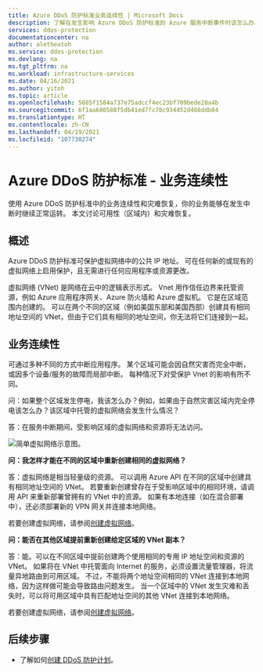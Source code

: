 ```yaml
---
title: Azure DDoS 防护标准业务连续性 | Microsoft Docs
description: 了解在发生影响 Azure DDoS 防护标准的 Azure 服务中断事件时该怎么办。
services: ddos-protection
documentationcenter: na
author: aletheatoh
ms.service: ddos-protection
ms.devlang: na
ms.tgt_pltfrm: na
ms.workload: infrastructure-services
ms.date: 04/16/2021
ms.author: yitoh
ms.topic: article
ms.openlocfilehash: 5085f1584a737e75adccf4ec23bf709bede28a4b
ms.sourcegitcommit: 6f1aa680588f5db41ed7fc78c934452d468ddb84
ms.translationtype: HT
ms.contentlocale: zh-CN
ms.lasthandoff: 04/19/2021
ms.locfileid: "107730274"
---
```

# <a name="azure-ddos-protection-standard--business-continuity"></a>Azure DDoS 防护标准 - 业务连续性

使用 Azure DDoS 防护标准中的业务连续性和灾难恢复，你的业务能够在发生中断时继续正常运转。 本文讨论可用性（区域内）和灾难恢复。

## <a name="overview"></a>概述
Azure DDoS 防护标准可保护虚拟网络中的公共 IP 地址。 可在任何新的或现有的虚拟网络上启用保护，且无需进行任何应用程序或资源更改。

虚拟网络 (VNet) 是网络在云中的逻辑表示形式。 Vnet 用作信任边界来托管资源，例如 Azure 应用程序网关、Azure 防火墙和 Azure 虚拟机。 它是在区域范围内创建的。 可以在两个不同的区域（例如美国东部和美国西部）创建具有相同地址空间的 VNet，但由于它们具有相同的地址空间，你无法将它们连接到一起。 

## <a name="business-continuity"></a>业务连续性

可通过多种不同的方式中断应用程序。 某个区域可能会因自然灾害而完全中断，或因多个设备/服务的故障而局部中断。 每种情况下对受保护 Vnet 的影响有所不同。

问：如果整个区域发生停电，我该怎么办？例如，如果由于自然灾害区域内完全停电该怎么办？该区域中托管的虚拟网络会发生什么情况？

答：在服务中断期间，受影响区域的虚拟网络和资源将无法访问。

![简单虚拟网络示意图。](../virtual-network/media/virtual-network-disaster-recovery-guidance/vnet.png)

**问：我怎样才能在不同的区域中重新创建相同的虚拟网络？**

答：虚拟网络是相当轻量级的资源。 可以调用 Azure API 在不同的区域中创建具有相同地址空间的 VNet。 若要重新创建曾存在于受影响区域中的相同环境，请调用 API 来重新部署曾拥有的 VNet 中的资源。 如果有本地连接（如在混合部署中），还必须部署新的 VPN 网关并连接本地网络。

若要创建虚拟网络，请参阅[创建虚拟网络](../virtual-network/manage-virtual-network.md#create-a-virtual-network)。

**问：能否在其他区域提前重新创建给定区域的 VNet 副本？**

答：能。可以在不同区域中提前创建两个使用相同的专用 IP 地址空间和资源的 VNet。 如果将在 VNet 中托管面向 Internet 的服务，必须设置流量管理器，将流量异地路由到可用区域。 不过，不能将两个地址空间相同的 VNet 连接到本地网络，因为这样做可能会导致路由问题发生。 当一个区域中的 VNet 发生灾难和丢失时，可以将可用区域中具有匹配地址空间的其他 VNet 连接到本地网络。

若要创建虚拟网络，请参阅[创建虚拟网络](../virtual-network/manage-virtual-network.md#create-a-virtual-network)。

## <a name="next-steps"></a>后续步骤

- 了解如何[创建 DDoS 防护计划](manage-ddos-protection.md)。